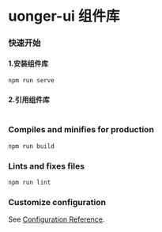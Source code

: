 # uonger-ui 组件库

### 快速开始

#### 1.安装组件库
```bash
npm run serve
```
#### 2.引用组件库

```javascript

```
### Compiles and minifies for production
```
npm run build
```

### Lints and fixes files
```
npm run lint
```

### Customize configuration
See [Configuration Reference](https://cli.vuejs.org/config/).
